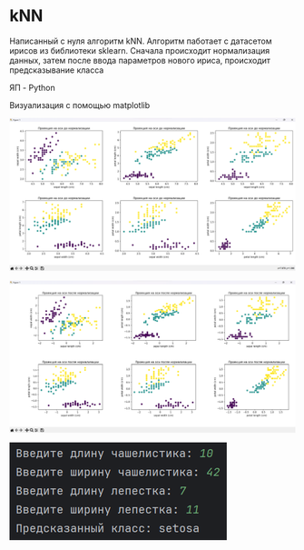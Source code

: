 # kNN
Написанный с нуля алгоритм kNN. Алгоритм паботает с датасетом ирисов из библиотеки sklearn. Сначала происходит нормализация данных, затем после ввода параметров нового ириса, происходит предсказывание класса

ЯП - Python

Визуализация с помощью matplotlib

![1](https://github.com/garoriz/kNN/blob/master/screens/%D0%A1%D0%BD%D0%B8%D0%BC%D0%BE%D0%BA%20%D1%8D%D0%BA%D1%80%D0%B0%D0%BD%D0%B0%202023-11-07%20104156.png)


![2](https://github.com/garoriz/kNN/blob/master/screens/%D0%A1%D0%BD%D0%B8%D0%BC%D0%BE%D0%BA%20%D1%8D%D0%BA%D1%80%D0%B0%D0%BD%D0%B0%202023-11-07%20104218.png)


![3](https://github.com/garoriz/kNN/blob/master/screens/%D0%A1%D0%BD%D0%B8%D0%BC%D0%BE%D0%BA%20%D1%8D%D0%BA%D1%80%D0%B0%D0%BD%D0%B0%202023-11-07%20104247.png)

